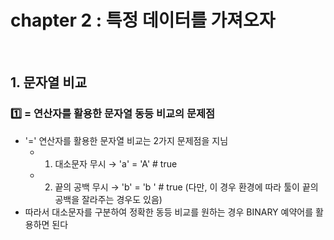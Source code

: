 # chapter 2 : 특정 데이터를 가져오자

<br>

## 1. 문자열 비교
### 1️⃣ = 연산자를 활용한 문자열 동등 비교의 문제점
- '=' 연산자를 활용한 문자열 비교는 2가지 문제점을 지님
    - 1. 대소문자 무시 → 'a' = 'A'  # true
    - 2. 끝의 공백 무시 → 'b' = 'b '  # true (다만, 이 경우 환경에 따라 툴이 끝의 공백을 잘라주는 경우도 있음)
- 따라서 대소문자를 구분하여 정확한 동등 비교를 원하는 경우 BINARY 예약어를 활용하면 된다

<br>
